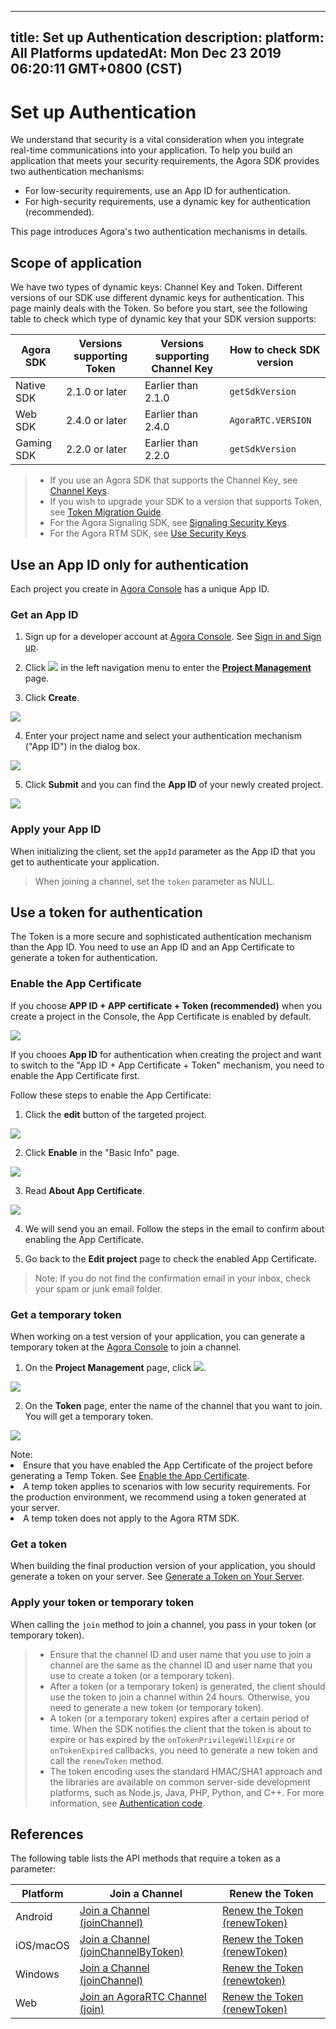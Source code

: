 
---
title: Set up Authentication
description: 
platform: All Platforms
updatedAt: Mon Dec 23 2019 06:20:11 GMT+0800 (CST)
---
# Set up Authentication
We understand that security is a vital consideration when you integrate real-time communications into your application. To help you build an application that meets your security requirements, the Agora SDK provides two authentication mechanisms:

* For low-security requirements, use an App ID for authentication.
* For high-security requirements, use a dynamic key for authentication (recommended).

This page introduces Agora's two authentication mechanisms in details.


## Scope of application
We have two types of dynamic keys: Channel Key and Token. Different versions of our SDK use different dynamic keys for authentication. This page mainly deals with the Token. So before you start, see the following table to check which type of dynamic key that your SDK version supports:

| Agora SDK | Versions supporting Token | Versions supporting Channel Key | How to check SDK version |
| --------- | -------------------- | ------------------------- | ------------------------ |
| Native SDK   | 2.1.0 or later               | Earlier than 2.1.0        | `getSdkVersion`          |
| Web SDK      | 2.4.0 or later              | Earlier than 2.4.0        | `AgoraRTC.VERSION`       |
| Gaming SDK   | 2.2.0 or later               | Earlier than 2.2.0        | `getSdkVersion`          |

>-   If you use an Agora SDK that supports the Channel Key, see [Channel Keys](../../en/null/channel_key.md).
>-   If you wish to upgrade your SDK to a version that supports Token, see [Token Migration Guide](../../en/Agora%20Platform/token_migration.md).
>-   For the Agora Signaling SDK, see [Signaling Security Keys](../../en/Agora%20Platform/key_signaling.md).
>-   For the Agora RTM SDK, see [Use Security Keys](https://docs.agora.io/en/Real-time-Messaging/rtm_token?platform=All%20Platforms).


## Use an App ID only for authentication

Each project you create in [Agora Console](http://dashboard.agora.io) has a unique App ID.

### Get an App ID

1. Sign up for a developer account at [Agora Console](https://dashboard.agora.io/). See [Sign in and Sign up](../../en/Agora%20Platform/sign_in_and_sign_up.md).

2. Click ![](https://web-cdn.agora.io/docs-files/1551254998344) in the left navigation menu to enter the [**Project Management**](https://dashboard.agora.io/projects) page.

3. Click **Create**. 

![](https://web-cdn.agora.io/docs-files/1574924327108)

4.  Enter your project name and select your authentication mechanism ("App ID") in the dialog box.

![](https://web-cdn.agora.io/docs-files/1574924446798)
	
5. Click **Submit** and you can find the **App ID** of your newly created project.

![](https://web-cdn.agora.io/docs-files/1574924570426)

### Apply your App ID

When initializing the client, set the `appId` parameter as the App ID that you get to authenticate your application.

>  When joining a channel, set the `token` parameter as NULL.

## Use a token for authentication

The Token is a more secure and sophisticated authentication mechanism than the App ID.  You need to use an App ID and an App Certificate to generate a token for authentication. 

<a id="appcertificate"></a>

### Enable the App Certificate

If you choose **APP ID + APP certificate + Token (recommended)** when you create a project in the Console,  the App Certificate is enabled by default.

![](https://web-cdn.agora.io/docs-files/1574928196241)

If you chooes **App ID** for authentication when creating the project and want to switch to the "App ID + App Certificate + Token" mechanism, you need to enable the App Certificate first. 

Follow these steps to enable the App Certificate:

1. Click the **edit** button of the targeted project.

![](https://web-cdn.agora.io/docs-files/1574925402348)

2. Click **Enable** in the "Basic Info" page. 

![](https://web-cdn.agora.io/docs-files/1574664820135)

3. Read **About App Certificate**.

![](https://web-cdn.agora.io/docs-files/1574664881593)

4. We will send you an email. Follow the steps in the email to confirm about enabling the App Certificate. 

5. Go back to the **Edit project** page to check the enabled App Certificate.

>Note: If you do not find the confirmation email in your inbox, check your spam or junk email folder.

<a id = "temptoken"></a>
### Get a temporary token

When working on a test version of your application, you can generate a temporary token at the [Agora Console](https://dashboard.agora.io/) to join a channel. 

1. On the **Project Management** page, click ![](https://web-cdn.agora.io/docs-files/1574923151660). 

![](https://web-cdn.agora.io/docs-files/1574927794840)

2. On the **Token** page, enter the name of the channel that you want to join. You will get a temporary token.

![](https://web-cdn.agora.io/docs-files/1574928048948)

<div class="alert warning">Note:  <li>Ensure that you have enabled the App Certificate of the project before generating a Temp Token. See <a href="#appcertificate">Enable the App Certificate</a>.</li><li>A temp token applies to scenarios with low security requirements. For the production environment, we recommend using a token generated at your server.</li><li>A temp token does not apply to the Agora RTM SDK. </li></div>

### Get a token

When building the final production version of your application, you should generate a token on your server. See [Generate a Token on Your Server](../../en/Agora%20Platform/token_server.md).

### Apply your token or temporary token

When calling the `join` method to join a channel, you pass in your token (or temporary token).

> - Ensure that the channel ID and user name that you use to join a channel are the same as the channel ID and user name that you use to create a token (or a temporary token).
> - After a token (or a temporary token) is generated, the client should use the token to join a channel within 24 hours. Otherwise, you need to generate a new token (or temporary token).
> - A token (or a temporary token) expires after a certain period of time. When the SDK notifies the client that the token is about to expire or has expired by the `onTokenPrivilegeWillExpire` or `onTokenExpired` callbacks, you need to generate a new token and call the `renewToken` method.
> - The token encoding uses the standard HMAC/SHA1 approach and the libraries are available on common server-side development platforms, such as Node.js, Java, PHP, Python, and C++. For more information, see  [Authentication code](http://en.wikipedia.org/wiki/Hash-based\_message\_authentication\_code).

## References

The following table lists the API methods that require a token as a parameter:

<table>
<colgroup>
<col/>
<col/>
<col/>
</colgroup>
<thead>
<tr><th>Platform</th>
<th>Join a Channel</th>
<th>Renew the Token</th>
</tr>
</thead>
<tbody>
<tr><td>Android</td>
<td><a href="https://docs.agora.io/en/Agora%20Platform/API%20Reference/java/classio_1_1agora_1_1rtc_1_1_rtc_engine.html#a8b308c9102c08cb8dafb4672af1a3b4c"><span>Join a Channel (joinChannel)</span></a></td>
<td><a href="https://docs.agora.io/en/Agora%20Platform/API%20Reference/java/classio_1_1agora_1_1rtc_1_1_rtc_engine.html#af1428905e5778a9ca209f64592b5bf80"><span>Renew the Token (renewToken)</span></a></td>
</tr>
<tr><td>iOS/macOS</td>
<td><a href="https://docs.agora.io/en/Agora%20Platform/API%20Reference/oc/Classes/AgoraRtcEngineKit.html#//api/name/joinChannelByToken:channelId:info:uid:joinSuccess:"><span>Join a Channel (joinChannelByToken)</span></a></td>
<td><a href="https://docs.agora.io/en/Agora%20Platform/API%20Reference/oc/Classes/AgoraRtcEngineKit.html#//api/name/renewToken:"><span>Renew the Token (renewToken)</span></a></td>
</tr>
<tr><td>Windows</td>
<td><a href="https://docs.agora.io/en/Agora%20Platform/API%20Reference/cpp/classagora_1_1rtc_1_1_i_rtc_engine.html#adc937172e59bd2695ea171553a88188c"><span>Join a Channel (joinChannel)</span></a></td>
<td><a href="https://docs.agora.io/en/Agora%20Platform/API%20Reference/cpp/classagora_1_1rtc_1_1_i_rtc_engine.html#a8f25b5ff97e2a070a69102e379295739"><span>Renew the Token (renewtoken)</span></a></td>
</tr>
<tr><td>Web</td>
<td><a href="https://docs.agora.io/en/Agora%20Platform/API%20Reference/web/interfaces/agorartc.client.html#join"><span>Join an AgoraRTC Channel (join)</span></a></td>
<td><a href="https://docs.agora.io/en/Agora%20Platform/API%20Reference/web/interfaces/agorartc.client.html#renewtoken"><span>Renew the Token (renewToken)</span></a></td>
</tr>
</tbody>
</table>



